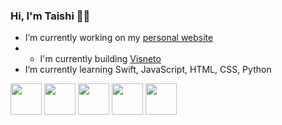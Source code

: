 ### Hi, I'm Taishi 👋🏼

<!--
**taishiwalden/taishiwalden** is a ✨ _special_ ✨ repository because its `README.md` (this file) appears on your GitHub profile.

Here are some ideas to get you started:
-->
- I’m currently working on my [personal website](https://taishiwalden.com/)
- - I'm currently building [Visneto](https://visnetomedia.com/)
- I’m currently learning Swift, JavaScript, HTML, CSS, Python
<p float="left">
  <img src="https://user-images.githubusercontent.com/75241036/153850367-56098ce8-f857-4ff0-afef-9f5b782d5400.png" width="50" height="50"/>
  <img src="https://user-images.githubusercontent.com/75241036/153851252-c711d61d-d065-4c89-b99f-8a0ec9a259c2.png" width="50" height="50"/>
  <img src="https://user-images.githubusercontent.com/75241036/153851157-522e8c56-b325-40f6-86e8-0de0534de5ac.png" width="50" height="50"/>
  <img src="https://user-images.githubusercontent.com/75241036/153851201-c57a8cf4-9e15-4f9a-8ad5-750a713f5e0c.png" width="50" height="50"/>
  <img src="https://user-images.githubusercontent.com/75241036/153851867-cd628ca2-fe3a-43ed-96a3-ab1c32a072f5.png" width="50" height="50"/>
</p>
<!--
- 👯 I’m looking to collaborate on ...
- 🤔 I’m looking for help with ...
- 💬 Ask me about ...
- 📫 How to reach me: ...
- 😄 Pronouns: ...
- ⚡ Fun fact: ...
-->
